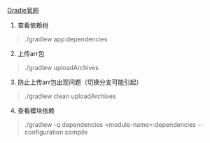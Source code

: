 [Gradle官网](https://gradle.org/)

1. 查看依赖树
> ./gradlew app:dependencies

2. 上传arr包
> ./gradlew uploadArchives

3. 防止上传arr包出现问题（切换分支可能引起）
> ./gradlew clean uploadArchives

4. 查看模块依赖
> ./gradlew -q dependencies &#60;module-name&#62;:dependencies --configuration compile
